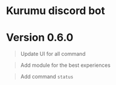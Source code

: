 # Kurumu discord bot

# Version 0.6.0

> Update UI for all command

> Add module for the best experiences

> Add command `status`
